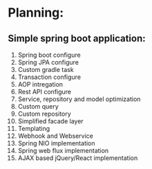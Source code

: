 # Planning:
## Simple spring boot application:
1. Spring boot configure
2. Spring JPA configure
3. Custom gradle task
4. Transaction configure
5. AOP intregation
6. Rest API configure
7. Service, repository and model optimization
8. Custom query
9. Custom repository
10. Simplified facade layer
11. Templating
12. Webhook and Webservice
13. Spring NIO implementation
14. Spring web flux implementation
15. AJAX based jQuery/React implementation
